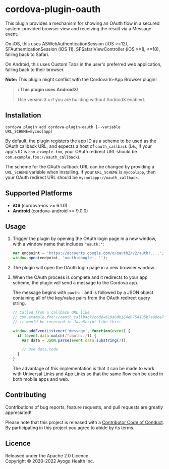 <!--
  Copyright 2021-2022 Ayogo Health Inc.

  Licensed under the Apache License, Version 2.0 (the "License");
  you may not use this file except in compliance with the License.
  You may obtain a copy of the License at

      https://www.apache.org/licenses/LICENSE-2.0

  Unless required by applicable law or agreed to in writing, software
  distributed under the License is distributed on an "AS IS" BASIS,
  WITHOUT WARRANTIES OR CONDITIONS OF ANY KIND, either express or implied.
  See the License for the specific language governing permissions and
  limitations under the License.
-->

cordova-plugin-oauth
====================

This plugin provides a mechanism for showing an OAuth flow in a secured
system-provided browser view and receiving the result via a Message event.

On iOS, this uses ASWebAuthenticationSession (iOS >=12),
SFAuthenticationSession (iOS 11), SFSafariViewController (iOS >=8, <=10),
falling back to Safari.

On Android, this uses Custom Tabs in the user's preferred web application,
falling back to their browser.

**Note:** This plugin might conflict with the Cordova In-App Browser plugin!

> ℹ️ **This plugin uses AndroidX!**
>
> Use version 3.x if you are building without AndroidX enabled.


Installation
------------

```
cordova plugin add cordova-plugin-oauth [--variable URL_SCHEME=mycoolapp]
```

By default, the plugin registers the app ID as a scheme to be used as the
OAuth callback URL, and expects a host of `oauth_callback` (i.e., if your
app's ID is `com.example.foo`, your OAuth redirect URL should be
`com.example.foo://oauth_callback`).

The scheme for the OAuth callback URL can be changed by providing a
`URL_SCHEME` variable when installing. If your `URL_SCHEME` is `mycoolapp`,
then your OAuth redirect URL should be `mycoolapp://oauth_callback`.


Supported Platforms
-------------------

* **iOS** (cordova-ios >= 6.1.0)
* **Android** (cordova-android >= 9.0.0)


Usage
-----

1.  Trigger the plugin by opening the OAuth login page in a new window, with a
    window name that includes `"oauth:"`:

    ```javascript
    var endpoint = 'https://accounts.google.com/o/oauth2/v2/auth?....';
    window.open(endpoint, 'oauth:google', '');
    ```

2.  The plugin will open the OAuth login page in a new browser window.

3.  When the OAuth process is complete and it redirects to your app scheme, the
    plugin will send a message to the Cordova app.

    The message begins with `oauth::` and is followed by a JSON object
    containing all of the key/value pairs from the OAuth redirect query string.

    ```javascript
    // Called from a callback URL like
    // com.example.foo://oauth_callback?code=b10a8db164e0754105b7a99be72e3fe5
    // it would be received in JavaScript like this:

    window.addEventListener('message', function(event) {
      if (event.data.match(/^oauth::/)) {
        var data = JSON.parse(event.data.substring(7));

        // Use data.code
      }
    }
    ```

    The advantage of this implementation is that it can be made to work with
    Universal Links and App Links so that the same flow can be used in both
    mobile apps and web.


Contributing
------------

Contributions of bug reports, feature requests, and pull requests are greatly
appreciated!

Please note that this project is released with a [Contributor Code of
Conduct][coc]. By participating in this project you agree to abide by its
terms.


Licence
-------

Released under the Apache 2.0 Licence.  
Copyright © 2020-2022 Ayogo Health Inc.

[coc]: https://github.com/AyogoHealth/cordova-plugin-oauth/blob/main/CODE_OF_CONDUCT.md
